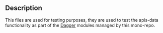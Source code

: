 ## Description

This
files
are
used
for
testing
purposes,
they
are
used
to
test
the
apis-data
functionality
as
part
of
the [Dagger](https://dagger.io)
modules
managed
by
this
mono-repo.
